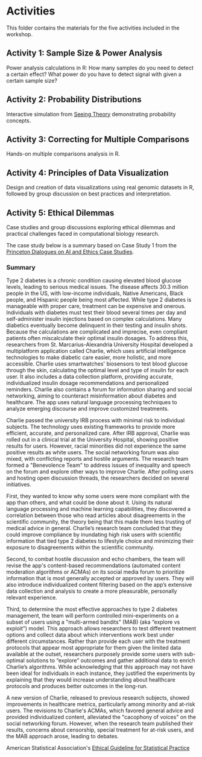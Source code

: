 # Activities

This folder contains the materials for the five activities included in the workshop.

## Activity 1: Sample Size & Power Analysis

Power analysis calculations in R: How many samples do you need to detect a certain effect? What power do you have to detect signal with given a certain sample size?

## Activity 2: Probability Distributions

Interactive simulation from [Seeing Theory](https://seeing-theory.brown.edu/probability-distributions/index.html) demonstrating probability concepts.

## Activity 3: Correcting for Multiple Comparisons

Hands-on multiple comparisons analysis in R.

## Activity 4: Principles of Data Visualization

Design and creation of data visualizations using real genomic datasets in R, followed by group discussion on best practices and interpretation.

## Activity 5: Ethical Dilemmas 

Case studies and group discussions exploring ethical dilemmas and practical challenges faced in computational biology research.

The case study below is a summary based on Case Study 1 from the [Princeton Dialogues on AI and Ethics Case Studies](https://aiethics.princeton.edu/case-studies/).

### Summary

Type 2 diabetes is a chronic condition causing elevated blood glucose levels, leading to serious medical issues. The disease affects 30.3 million people in the US, with low-income individuals, Native Americans, Black people, and Hispanic people being most affected. While type 2 diabetes is manageable with proper care, treatment can be expensive and onerous. Individuals with diabetes must test their blood several times per day and self-administer insulin injections based on complex calculations. Many diabetics eventually become delinquent in their testing and insulin shots. Because the calculations are complicated and imprecise, even compliant patients often miscalculate their optimal insulin dosages. To address this, researchers from St. Marcarius-Alexandria University Hospital developed a multiplatform application called Charlie, which uses artificial intelligence technologies to make diabetic care easier, more holistic, and more accessible. Charlie uses smartwatches' biosensors to test blood glucose through the skin, calculating the optimal level and type of insulin for each user. It also includes a data collection platform, providing accurate, individualized insulin dosage recommendations and personalized reminders. Charlie also contains a forum for information sharing and social networking, aiming to counteract misinformation about diabetes and healthcare. The app uses natural language processing techniques to analyze emerging discourse and improve customized treatments.

Charlie passed the university IRB process with minimal risk to individual subjects. The technology uses existing frameworks to provide more efficient, accurate, and personalized care. After IRB approval, Charlie was rolled out in a clinical trial at the University Hospital, showing positive results for users. However, racial minorities did not experience the same positive results as white users. The social networking forum was also mixed, with conflicting reports and hostile arguments. The research team formed a "Benevolence Team" to address issues of inequality and speech on the forum and explore other ways to improve Charlie. After polling users and hosting open discussion threads, the researchers decided on several initiatives.

First, they wanted to know why some users were more compliant with the app than others, and what could be done about it. Using its natural language processing and machine learning capabilities, they discovered a correlation between those who read articles about disagreements in the scientific community, the theory being that this made them less trusting of medical advice in general. Charlie’s research team concluded that they could improve compliance by inundating high risk users with scientific information that tied type 2 diabetes to lifestyle choice and minimizing their exposure to disagreements within the scientific community.

Second, to combat hostile discussion and echo chambers, the team will revise the app's content-based recommendations (automated content moderation algorithms or ACMAs) on its social media forum to prioritize information that is most generally accepted or approved by users. They will also introduce individualized content filtering based on the app’s extensive data collection and analysis to create a more pleasurable, personally relevant experience. 

Third, to determine the most effective approaches to type 2 diabetes management, the team will perform controlled mini-experiments on a subset of users using a "multi-armed bandits" (MAB) (aka “explore vs exploit”) model. This approach allows researchers to test different treatment options and collect data about which interventions work best under different circumstances. Rather than provide each user with the treatment protocols that appear most appropriate for them given the limited data available at the outset, researchers purposely provide some users with sub-optimal solutions to “explore” outcomes and gather additional data to enrich Charlie’s algorithms. While acknowledging that this approach may not have been ideal for individuals in each instance, they justified the experiments by explaining that they would increase understanding about healthcare protocols and produces better outcomes in the long-run.

A new version of Charlie, released to previous research subjects, showed improvements in healthcare metrics, particularly among minority and at-risk users. The revisions to Charlie's ACMAs, which favored general advice and provided individualized content, alleviated the "cacophony of voices" on the social networking forum. However, when the research team published their results, concerns about censorship, special treatment for at-risk users, and the MAB approach arose, leading to debates.


American Statistical Association's [Ethical Guideline for Statistical Practice](https://www.amstat.org/docs/default-source/amstat-documents/ethicalguidelines.pdf?Status=Master&sfvrsn=bdeeafdd_6/) 
